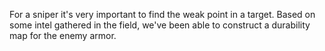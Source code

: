 For a sniper it's very important to find the weak point in a target. 
Based on some intel gathered in the field, we've been able to construct a durability map for the enemy armor.
